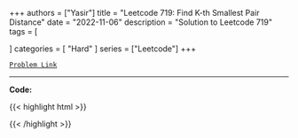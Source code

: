 
+++
authors = ["Yasir"]
title = "Leetcode 719: Find K-th Smallest Pair Distance"
date = "2022-11-06"
description = "Solution to Leetcode 719"
tags = [
    
]
categories = [
    "Hard"
]
series = ["Leetcode"]
+++



[`Problem Link`](https://leetcode.com/problems/find-k-th-smallest-pair-distance/description/)

---

**Code:**

{{< highlight html >}}

{{< /highlight >}}

